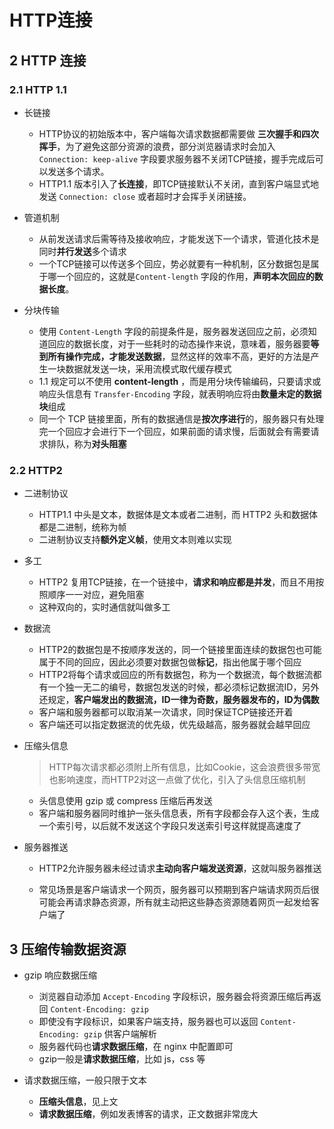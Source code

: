 # HTTP连接

## 2 HTTP 连接

### 2.1 HTTP 1.1

- 长链接
    - HTTP协议的初始版本中，客户端每次请求数据都需要做 **三次握手和四次挥手**，为了避免这部分资源的浪费，部分浏览器请求时会加入 `Connection: keep-alive` 字段要求服务器不关闭TCP链接，握手完成后可以发送多个请求。
    - HTTP1.1 版本引入了**长连接**，即TCP链接默认不关闭，直到客户端显式地发送 `Connection: close` 或者超时才会挥手关闭链接。

- 管道机制
    - 从前发送请求后需等待及接收响应，才能发送下一个请求，管道化技术是同时**并行发送**多个请求
    - 一个TCP链接可以传送多个回应，势必就要有一种机制，区分数据包是属于哪一个回应的，这就是`Content-length` 字段的作用，**声明本次回应的数据长度**。

- 分块传输
    - 使用 `Content-Length` 字段的前提条件是，服务器发送回应之前，必须知道回应的数据长度，对于一些耗时的动态操作来说，意味着，服务器要**等到所有操作完成，才能发送数据**，显然这样的效率不高，更好的方法是产生一块数据就发送一块，采用流模式取代缓存模式
    - 1.1 规定可以不使用 **content-length** ，而是用分块传输编码，只要请求或响应头信息有 `Transfer-Encoding` 字段，就表明响应将由**数量未定的数据块**组成
    - 同一个 TCP 链接里面，所有的数据通信是**按次序进行**的，服务器只有处理完一个回应才会进行下一个回应，如果前面的请求慢，后面就会有需要请求排队，称为**对头阻塞**

### 2.2 HTTP2

- 二进制协议
    - HTTP1.1 中头是文本，数据体是文本或者二进制，而 HTTP2 头和数据体都是二进制，统称为帧
    - 二进制协议支持**额外定义帧**，使用文本则难以实现
- 多工
    - HTTP2 复用TCP链接，在一个链接中，**请求和响应都是并发**，而且不用按照顺序一一对应，避免阻塞
    - 这种双向的，实时通信就叫做多工

- 数据流
    - HTTP2的数据包是不按顺序发送的，同一个链接里面连续的数据包也可能属于不同的回应，因此必须要对数据包做**标记**，指出他属于哪个回应
    - HTTP2将每个请求或回应的所有数据包，称为一个数据流，每个数据流都有一个独一无二的编号，数据包发送的时候，都必须标记数据流ID，另外还规定，**客户端发出的数据流，ID一律为奇数，服务器发布的，ID为偶数**
    - 客户端和服务器都可以取消某一次请求，同时保证TCP链接还开着
    - 客户端还可以指定数据流的优先级，优先级越高，服务器就会越早回应

- 压缩头信息

    > HTTP每次请求都必须附上所有信息，比如Cookie，这会浪费很多带宽也影响速度，而HTTP2对这一点做了优化，引入了头信息压缩机制

    - 头信息使用 gzip 或 compress 压缩后再发送
    - 客户端和服务器同时维护一张头信息表，所有字段都会存入这个表，生成一个索引号，以后就不发送这个字段只发送索引号这样就提高速度了

- 服务器推送

    - HTTP2允许服务器未经过请求**主动向客户端发送资源**，这就叫服务器推送

    - 常见场景是客户端请求一个网页，服务器可以预期到客户端请求网页后很可能会再请求静态资源，所有就主动把这些静态资源随着网页一起发给客户端了

## 3 压缩传输数据资源

- gzip 响应数据压缩

    - 浏览器自动添加 `Accept-Encoding` 字段标识，服务器会将资源压缩后再返回  `Content-Encoding: gzip`
    - 即使没有字段标识，如果客户端支持，服务器也可以返回 `Content-Encoding: gzip` 供客户端解析
    - 服务器代码也**请求数据压缩**，在 nginx 中配置即可
    - gzip一般是**请求数据压缩**，比如 js，css 等

- 请求数据压缩，一般只限于文本
    - **压缩头信息**，见上文
    - **请求数据压缩**，例如发表博客的请求，正文数据非常庞大















































